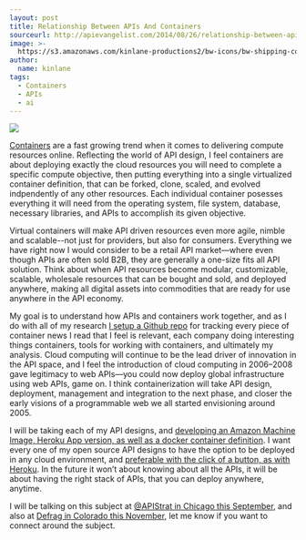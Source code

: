 ```yaml
---
layout: post
title: Relationship Between APIs And Containers
sourceurl: http://apievangelist.com/2014/08/26/relationship-between-apis-and-containers/
image: >-
  https://s3.amazonaws.com/kinlane-productions2/bw-icons/bw-shipping-container.png
author:
  name: kinlane
tags:
  - Containers
  - APIs
  - ai
---
```

[![](https://s3.amazonaws.com/kinlane-productions2/bw-icons/bw-shipping-container.png)](http://containers.apievangelist.com/)

[Containers](http://containers.apievangelist.com/) are a fast growing trend when it comes to delivering compute resources online. Reflecting the world of API design, I feel containers are about deploying exactly the cloud resources you will need to complete a specific compute objective, then putting everything into a single virtualized container definition, that can be forked, clone, scaled, and evolved indpendently of any other resources. Each individual container posesses everything it will need from the operating system, file system, database, necessary libraries, and APIs to accomplish its given objective.

Virtual containers will make API driven resources even more agile, nimble and scalable--not just for providers, but also for consumers. Everything we have right now I would consider to be a retail API market—where even though APIs are often sold B2B, they are generally a one-size fits all API solution. Think about when API resources become modular, customizable, scalable, wholesale resources that can be bought and sold, and deployed anywhere, making all digital assets into commodities that are ready for use anywhere in the API economy.

My goal is to understand how APIs and containers work together, and as I do with all of my research [I setup a Github repo](http://containers.apievangelist.com/) for tracking every piece of container news I read that I feel is relevant, each company doing interesting things containers, tools for working with containers, and ultimately my analysis. Cloud computing will continue to be the lead driver of innovation in the API space, and I feel the introduction of cloud computing in 2006–2008 gave legitimacy to web APIs—you could now deploy global infrastructure using web APIs, game on. I think containerization will take API design, deployment, management and integration to the next phase, and closer the early visions of a programmable web we all started envisioning around 2005.

I will be taking each of my API designs, and [developing an Amazon Machine Image, Heroku App version, as well as a docker container definition](http://screen-capture.apievangelist.com/2014/04/17/an-operational-harness-for-my-screen-capture-api/). I want every one of my open source API designs to have the option to be deployed in any cloud environment, and [preferable with the click of a button, as with Heroku](http://apievangelist.com/2014/08/23/push-button-api-deployment-with-the-heroku-button/). In the future it won’t about knowing about all the APIs, it will be about having the right stack of APIs, that you can deploy anywhere, anytime.

I will be talking on this subject at [@APIStrat in Chicago this September](http://apistrategyconference.com/), and also at [Defrag in Colorado this November](http://www.defragcon.com/), let me know if you want to connect around the subject.